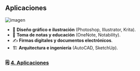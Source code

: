 ## Aplicaciones
![imagen](https://github.com/user-attachments/assets/4c64602e-06df-4a0e-8934-3d1cef06fec7)

- 🎨 **Diseño gráfico e ilustración** (Photoshop, Illustrator, Krita).
- 📝 **Toma de notas y educación** (OneNote, Notability).
- ✍️ **Firmas digitales y documentos electrónicos**.
- 🏗️ **Arquitectura e ingeniería** (AutoCAD, SketchUp).


### 🗒️ [4. Aplicaciones](aplicaciones.md)
